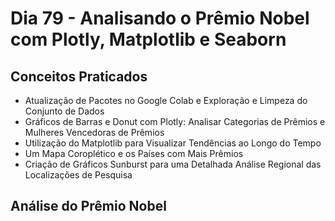 # Dia 79 - Analisando o Prêmio Nobel com Plotly, Matplotlib e Seaborn

## Conceitos Praticados

* Atualização de Pacotes no Google Colab e Exploração e Limpeza do Conjunto de Dados
* Gráficos de Barras e Donut com Plotly: Analisar Categorias de Prêmios e Mulheres Vencedoras de Prêmios
* Utilização do Matplotlib para Visualizar Tendências ao Longo do Tempo
* Um Mapa Coroplético e os Países com Mais Prêmios
* Criação de Gráficos Sunburst para uma Detalhada Análise Regional das Localizações de Pesquisa

## Análise do Prêmio Nobel




